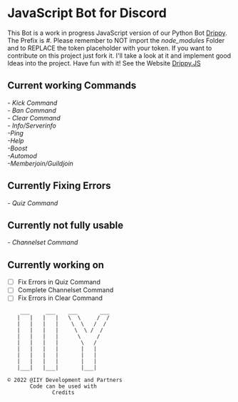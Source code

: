 <h1>JavaScript Bot for Discord</h1>

This Bot is a work in progress JavaScript version of our Python Bot <a href='https://github.com/ItIzYe/Va'>Drippy</a>.
The Prefix is *#*. Please remember to NOT import the *node_modules* Folder and to REPLACE the token placeholder with your token. If you want to contribute on this project just fork it. I'll take a look at it and implement good Ideas into the project. Have fun with it!
See the Website <a href='https://itizye.github.io/Drippy.JS/'>Drippy.JS</a>

## Current working Commands
*- Kick Command*<br>
*- Ban Command*<br>
*- Clear Command*<br>
*- Info/Serverinfo*<br>
*-Ping*<br>
*-Help*<br>
*-Boost*<br>
*-Automod*<br>
*-Memberjoin/Guildjoin*<br>


## Currently Fixing Errors
*- Quiz Command*

## Currently not fully usable
*- Channelset Command*

## Currently working on
- [ ] Fix Errors in Quiz Command
- [ ] Complete Channelset Command
- [ ] Fix Errors in Clear Command
```
    ___     ___    ___       ___
   |   |   |   |   \  \     /  /
   |   |   |   |    \  \   /  /
   |   |   |   |     \  \ /  /
   |   |   |   |      \     /
   |   |   |   |       \   /
   |   |   |   |       |   |
   |   |   |   |       |   |
   |   |   |   |       |   |
   |___|   |___|       |___|

© 2022 @IIY Development and Partners
       Code can be used with
              Credits
```